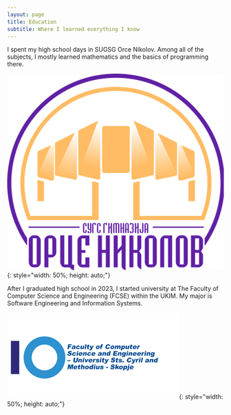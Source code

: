 ```yaml
---
layout: page
title: Education
subtitle: Where I learned everything I know
---
```


I spent my high school days in SUGSG Orce Nikolov. Among all of the subjects, I mostly learned mathematics and the basics of programming there.

![High School](/assets/img/high-school-image.jpg){: style="width: 50%; height: auto;"}

After I graduated high school in 2023, I started university at The Faculty of Computer Science and Engineering (FCSE) within the UKIM. My major is Software Engineering and Information Systems.

![University](/assets/img/university-image.jpg){: style="width: 50%; height: auto;"}
